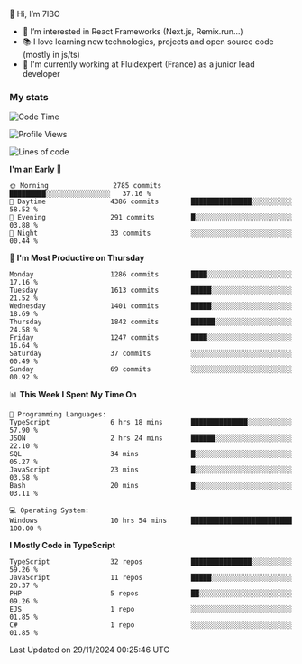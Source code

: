 👋 Hi, I’m 7IBO

- 👀 I’m interested in React Frameworks (Next.js, Remix.run...)
- 📚 I love learning new technologies, projects and open source code (mostly in js/ts)
- 💼 I'm currently working at Fluidexpert (France) as a junior lead developer

### My stats
<!--START_SECTION:waka-->
![Code Time](http://img.shields.io/badge/Code%20Time-863%20hrs%2029%20mins-blue)

![Profile Views](http://img.shields.io/badge/Profile%20Views-0-blue)

![Lines of code](https://img.shields.io/badge/From%20Hello%20World%20I%27ve%20Written-8.0%20million%20lines%20of%20code-blue)

**I'm an Early 🐤** 

```text
🌞 Morning                2785 commits        █████████░░░░░░░░░░░░░░░░   37.16 % 
🌆 Daytime                4386 commits        ███████████████░░░░░░░░░░   58.52 % 
🌃 Evening                291 commits         █░░░░░░░░░░░░░░░░░░░░░░░░   03.88 % 
🌙 Night                  33 commits          ░░░░░░░░░░░░░░░░░░░░░░░░░   00.44 % 
```
📅 **I'm Most Productive on Thursday** 

```text
Monday                   1286 commits        ████░░░░░░░░░░░░░░░░░░░░░   17.16 % 
Tuesday                  1613 commits        █████░░░░░░░░░░░░░░░░░░░░   21.52 % 
Wednesday                1401 commits        █████░░░░░░░░░░░░░░░░░░░░   18.69 % 
Thursday                 1842 commits        ██████░░░░░░░░░░░░░░░░░░░   24.58 % 
Friday                   1247 commits        ████░░░░░░░░░░░░░░░░░░░░░   16.64 % 
Saturday                 37 commits          ░░░░░░░░░░░░░░░░░░░░░░░░░   00.49 % 
Sunday                   69 commits          ░░░░░░░░░░░░░░░░░░░░░░░░░   00.92 % 
```


📊 **This Week I Spent My Time On** 

```text
💬 Programming Languages: 
TypeScript               6 hrs 18 mins       ██████████████░░░░░░░░░░░   57.90 % 
JSON                     2 hrs 24 mins       ██████░░░░░░░░░░░░░░░░░░░   22.10 % 
SQL                      34 mins             █░░░░░░░░░░░░░░░░░░░░░░░░   05.27 % 
JavaScript               23 mins             █░░░░░░░░░░░░░░░░░░░░░░░░   03.58 % 
Bash                     20 mins             █░░░░░░░░░░░░░░░░░░░░░░░░   03.11 % 

💻 Operating System: 
Windows                  10 hrs 54 mins      █████████████████████████   100.00 % 
```

**I Mostly Code in TypeScript** 

```text
TypeScript               32 repos            ███████████████░░░░░░░░░░   59.26 % 
JavaScript               11 repos            █████░░░░░░░░░░░░░░░░░░░░   20.37 % 
PHP                      5 repos             ██░░░░░░░░░░░░░░░░░░░░░░░   09.26 % 
EJS                      1 repo              ░░░░░░░░░░░░░░░░░░░░░░░░░   01.85 % 
C#                       1 repo              ░░░░░░░░░░░░░░░░░░░░░░░░░   01.85 % 
```




 Last Updated on 29/11/2024 00:25:46 UTC
<!--END_SECTION:waka-->
